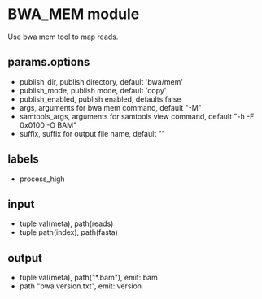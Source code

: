 # BWA_MEM module

Use bwa mem tool to map reads.

## params.options

- publish_dir, publish directory, default 'bwa/mem'
- publish_mode, publish mode, default 'copy'
- publish_enabled, publish enabled, defaults false
- args, arguments for bwa mem command, default "-M"
- samtools_args, arguments for samtools view command, default "-h -F 0x0100 -O BAM"
- suffix, suffix for output file name, default ""

## labels

- process_high

## input

- tuple val(meta), path(reads)
- tuple path(index), path(fasta)

## output

- tuple val(meta), path("*.bam"), emit: bam
- path "bwa.version.txt", emit: version
